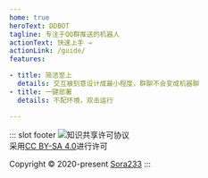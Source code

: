 ```yaml
---
home: true
heroText: DDBOT
tagline: 专注于QQ群推送的机器人
actionText: 快速上手 →
actionLink: /guide/
features:

- title: 简洁至上
  details: 交互被刻意设计成最小程度，群聊不会变成机器聊
- title: 一键部署
  details: 不配环境，双击运行

---
```


::: slot footer
<img alt="知识共享许可协议" style="border-width:0" :src="$withBase('/license.png')" /><br />
采用<a rel="license" href="http://creativecommons.org/licenses/by-sa/4.0/">CC BY-SA 4.0</a>进行许可

Copyright © 2020-present [Sora233](https://space.bilibili.com/97505)
:::
